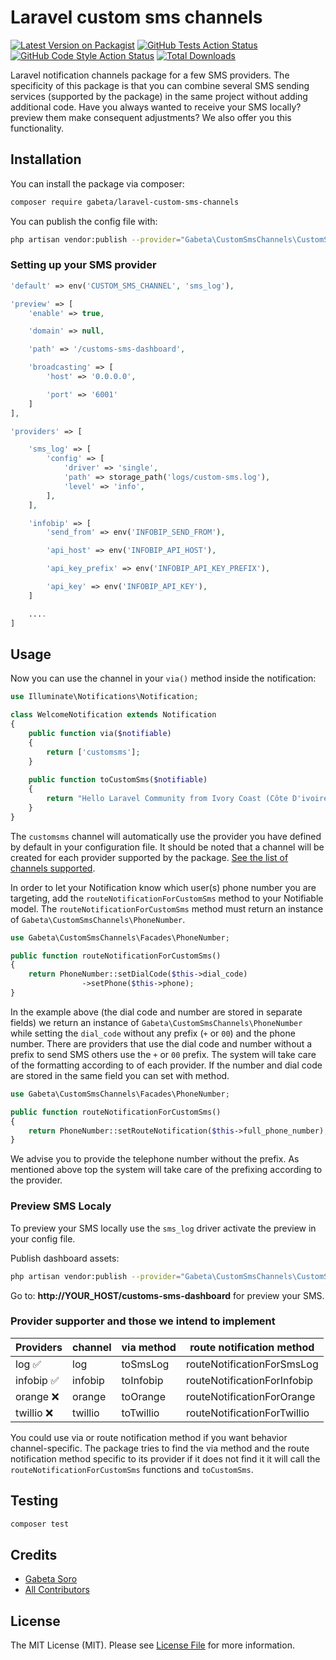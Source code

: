 # Laravel custom sms channels

[![Latest Version on Packagist](https://img.shields.io/packagist/v/gabeta/laravel-custom-sms-channels.svg?style=flat-square)](https://packagist.org/packages/gabeta/laravel-custom-sms-channels)
[![GitHub Tests Action Status](https://img.shields.io/github/workflow/status/gabeta/laravel-custom-sms-channels/run-tests?label=tests)](https://github.com/gabeta/laravel-custom-sms-channels/actions?query=workflow%3Arun-tests+branch%3Amain)
[![GitHub Code Style Action Status](https://img.shields.io/github/workflow/status/gabeta/laravel-custom-sms-channels/Check%20&%20fix%20styling?label=code%20style)](https://github.com/gabeta/laravel-custom-sms-channels/actions?query=workflow%3A"Check+%26+fix+styling"+branch%3Amain)
[![Total Downloads](https://img.shields.io/packagist/dt/gabeta/laravel-custom-sms-channels.svg?style=flat-square)](https://packagist.org/packages/gabeta/laravel-custom-sms-channels)

Laravel notification channels package for a few SMS providers.
The specificity of this package is that you can combine several 
SMS sending services (supported by the package) in the same project 
without adding additional code. Have you always wanted to receive your SMS locally? 
preview them make consequent adjustments?
We also offer you this functionality.

## Installation

You can install the package via composer:

```bash
composer require gabeta/laravel-custom-sms-channels
```

You can publish the config file with:

```bash
php artisan vendor:publish --provider="Gabeta\CustomSmsChannels\CustomSmsChannelsServiceProvider" --tag="config"
```

### Setting up your SMS provider

```php
'default' => env('CUSTOM_SMS_CHANNEL', 'sms_log'),

'preview' => [
    'enable' => true,

    'domain' => null,

    'path' => '/customs-sms-dashboard',

    'broadcasting' => [
        'host' => '0.0.0.0',

        'port' => '6001'
    ]
],

'providers' => [

    'sms_log' => [
        'config' => [
            'driver' => 'single',
            'path' => storage_path('logs/custom-sms.log'),
            'level' => 'info',
        ],
    ],

    'infobip' => [
        'send_from' => env('INFOBIP_SEND_FROM'),

        'api_host' => env('INFOBIP_API_HOST'),

        'api_key_prefix' => env('INFOBIP_API_KEY_PREFIX'),

        'api_key' => env('INFOBIP_API_KEY'),
    ]

    ....
]

```

## Usage

Now you can use the channel in your `via()` method inside the notification:

``` php
use Illuminate\Notifications\Notification;

class WelcomeNotification extends Notification
{
    public function via($notifiable)
    {
        return ['customsms'];
    }
    
    public function toCustomSms($notifiable)
    {
        return "Hello Laravel Community from Ivory Coast (Côte D'ivoire)";
    }
}
```

The `customsms` channel will automatically use the provider you have defined
by default in your configuration file. It should be noted that a channel
will be created for each provider supported by the package.
[See the list of channels supported](https://github.com/gabeta/laravel-custom-sms-channels#provider-supporter-and-those-we-intend-to-implement).

In order to let your Notification know which user(s) phone number you are targeting,
add the `routeNotificationForCustomSms` method to your Notifiable model.
The `routeNotificationForCustomSms` method must return an instance of
`Gabeta\CustomSmsChannels\PhoneNumber`.

``` php
use Gabeta\CustomSmsChannels\Facades\PhoneNumber;

public function routeNotificationForCustomSms()
{
    return PhoneNumber::setDialCode($this->dial_code)
                ->setPhone($this->phone);
}
```

In the example above (the dial code and number are stored in separate fields)
we return an instance of `Gabeta\CustomSmsChannels\PhoneNumber` while setting
the `dial_code` without any prefix (`+` or `00`) and the phone number.
There are providers that use the dial code and number without a prefix to send SMS
others use the `+` or `00` prefix. The system will take care of the formatting according to
of each provider. If the number and dial code are stored in the same field you can
set with method.

``` php
use Gabeta\CustomSmsChannels\Facades\PhoneNumber;

public function routeNotificationForCustomSms()
{
    return PhoneNumber::setRouteNotification($this->full_phone_number);
}
```

We advise you to provide the telephone number without the prefix. As mentioned above
top the system will take care of the prefixing according to the provider.

### Preview SMS Localy

To preview your SMS locally use the `sms_log` driver activate the preview
in your config file.

Publish dashboard assets:
```bash
php artisan vendor:publish --provider="Gabeta\CustomSmsChannels\CustomSmsChannelsServiceProvider" --tag="public"
```
Go to: **http://YOUR_HOST/customs-sms-dashboard** for preview your SMS.

### Provider supporter and those we intend to implement

| Providers      | channel       | via method     | route notification method           |
| -----------    | -----------   | --------       | --------                            |
| log ✅          | log           | toSmsLog       | routeNotificationForSmsLog         |
| infobip ✅      | infobip       | toInfobip      | routeNotificationForInfobip        | 
| orange ❌       | orange        | toOrange       | routeNotificationForOrange         |
| twillio ❌      | twillio       | toTwillio      | routeNotificationForTwillio        |

You could use via or route notification method if you want behavior
channel-specific. The package tries to find the via method and the route notification method
specific to its provider if it does not find it it will call the `routeNotificationForCustomSms` functions
and `toCustomSms`.

## Testing

```bash
composer test
```

## Credits

- [Gabeta Soro](https://github.com/gabeta)
- [All Contributors](../../contributors)

## License

The MIT License (MIT). Please see [License File](LICENSE.md) for more information.
